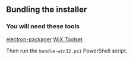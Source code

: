 ## Bundling the installer

### You will need these tools

[electron-packager](https://github.com/electron/electron-packager)
[WiX Toolset](https://wixtoolset.org/)

Then run the `bundle-win32.ps1` PowerShell script.
